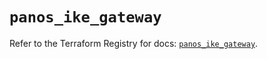 # `panos_ike_gateway`

Refer to the Terraform Registry for docs: [`panos_ike_gateway`](https://registry.terraform.io/providers/paloaltonetworks/panos/2.0.5/docs/resources/ike_gateway).
